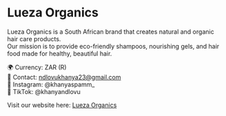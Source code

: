 # Lueza Organics

Lueza Organics is a South African brand that creates natural and organic hair care products.  
Our mission is to provide eco-friendly shampoos, nourishing gels, and hair food made for healthy, beautiful hair.  

🌍 Currency: ZAR (R)  
📧 Contact: ndlovukhanya23@gmail.com  
📱 Instagram: @khanyaspamm_  
🎵 TikTok: @khanyandlovu  

Visit our website here: [Lueza Organics](https://yourusername.github.io/lueza-organics/)
